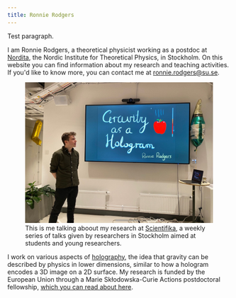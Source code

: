```yaml
---
title: Ronnie Rodgers
---
```

Test paragraph.

I am Ronnie Rodgers, a theoretical physicist working as a postdoc at [Nordita](https://nordita.org/), the Nordic Institute for Theoretical Physics, in Stockholm. On this website you can find information about my research and teaching activities. If you'd like to know more, you can contact me at ronnie.rodgers@su.se.
<figure> <img src="pictures/me.jpeg" /> <figcaption>This is me talking aboout my research at <a href="https://scientifika.se/">Scientifika</a>, a weekly series of talks given by researchers in Stockholm aimed at students and young researchers. </figcaption> </figure>

 I work on various aspects of [holography](https://en.wikipedia.org/wiki/Holographic_principle), the idea that gravity can be described by physics in lower dimensions, similar to how a hologram encodes a 3D image on a 2D surface. My research is funded by the European Union through a Marie Skłodowska-Curie Actions postdoctoral fellowship, [which you can read about here](HATS.md).